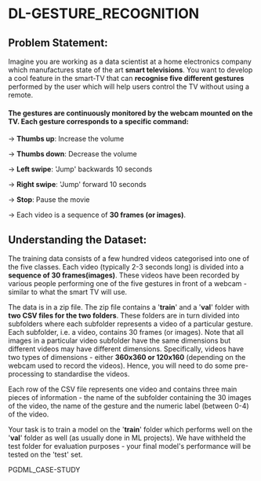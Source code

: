 # DL-GESTURE_RECOGNITION
## Problem Statement:
Imagine you are working as a data scientist at a home electronics company which manufactures state of the art __smart televisions__. You want to develop a cool feature in the smart-TV that can __recognise five different gestures__ performed by the user which will help users control the TV without using a remote.

#### The gestures are continuously monitored by the webcam mounted on the TV. Each gesture corresponds to a specific command:
-> __Thumbs up__:  Increase the volume

-> __Thumbs down__: Decrease the volume

-> __Left swipe__: 'Jump' backwards 10 seconds

-> __Right swipe__: 'Jump' forward 10 seconds  

-> __Stop__: Pause the movie

-> Each video is a sequence of __30 frames (or images)__.

## Understanding the Dataset:
The training data consists of a few hundred videos categorised into one of the five classes. Each video (typically 2-3 seconds long) is divided into a __sequence of 30 frames(images)__. These videos have been recorded by various people performing one of the five gestures in front of a webcam - similar to what the smart TV will use. 

The data is in a zip file. The zip file contains a '__train__' and a '__val__' folder with __two CSV files for the two folders__. These folders are in turn divided into subfolders where each subfolder represents a video of a particular gesture. Each subfolder, i.e. a video, contains 30 frames (or images). Note that all images in a particular video subfolder have the same dimensions but different videos may have different dimensions. Specifically, videos have two types of dimensions - either __360x360 or 120x160__ (depending on the webcam used to record the videos). Hence, you will need to do some pre-processing to standardise the videos. 

Each row of the CSV file represents one video and contains three main pieces of information - the name of the subfolder containing the 30 images of the video, the name of the gesture and the numeric label (between 0-4) of the video.

Your task is to train a model on the '__train__' folder which performs well on the '__val__' folder as well (as usually done in ML projects). We have withheld the test folder for evaluation purposes - your final model's performance will be tested on the 'test' set.



PGDML_CASE-STUDY
